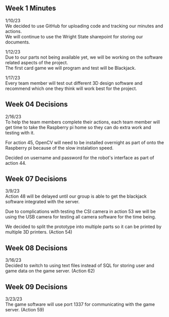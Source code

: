 ## Week 1 Minutes
1/10/23 <br />
We decided to use GitHub for uploading code and tracking our minutes and actions. <br />
We will continue to use the Wright State sharepoint for storing our documents. <br />

1/12/23 <br />
Due to our parts not being available yet, we will be working on the software related aspects of the project. <br />
The first card game we will program and test will be Blackjack. <br />

1/17/23 <br />
Every team member will test out different 3D design software and recommend which one they think will work best for the project. <br />

## Week 04 Decisions
2/16/23 <br />
To help the team members complete their actions, each team member will get time to take the Raspberry pi home so they can do extra work and testing with it. <br />

For action 45, OpenCV will need to be installed overnight as part of onto the Raspberry pi because of the slow instalation speed. <br />

Decided on username and password for the robot's interface as part of action 44. <br />

## Week 07 Decisions
3/9/23 <br />
Action 48 will be delayed until our group is able to get the blackjack software integrated with the server. <br />

Due to complications with testing the CSI camera in action 53 we will be using the USB camera for testing all camera software for the time being. <br />

We decided to split the prototype into multiple parts so it can be printed by multiple 3D printers. (Action 54) <br />

## Week 08 Decisions
3/16/23 <br />
Decided to switch to using text files instead of SQL for storing user and game data on the game server. (Action 62) <br />

## Week 09 Decisions
3/23/23 <br />
The game software will use port 1337 for communicating with the game server. (Action 59) <br />
